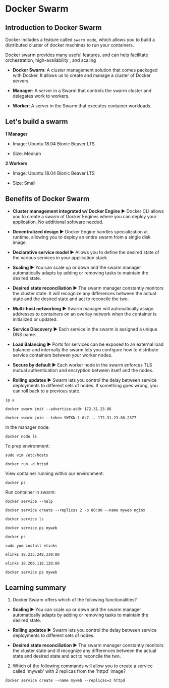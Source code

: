# Docker Swarm

## Introduction to Docker Swarm

Docker includes a feature called `swarm mode`, which allows you to build a distributed cluster of docker machines to run your containers.

Docker swarm provides many useful features, and can help facilitate orchestration, high-availability , and scaling

* **Docker Swarm**: A cluster management solution that comes packaged with Docker. It allows us to create and manage a cluster of Docker servers.

* **Manager**: A server in a Swarm that controls the swarm cluster and delegates work to workers.

* **Worker**: A server in the Swarm that executes container workloads.

## Let's build a swarm

**1 Manager**

* Image: Ubuntu 18.04 Bionic Beaver LTS

* Size: Medium

**2 Workers**

* Image: Ubuntu 18.04 Bionic Beaver LTS

* Size: Small

## Benefits of Docker Swarm

* **Cluster management integrated w/ Docker Engine** ▶︎ Docker CLI allows you to create a swarm of Docker Engines where you can deploy your application. No additional software needed.

* **Decentralized design** ▶︎ Docker Engine handles specialization at runtime, allowing you to deploy an entire swarm from a single disk image.

* **Declarative service model** ▶︎ Allows you to define the desired state of the various services in your application stack.

* **Scaling** ▶︎ You can scale up or down and the swarm manager automatically adapts by adding or removing tasks to maintain the desired state.

* **Desired state reconciliation** ▶︎ The swarm manager constantly monitors the cluster state. It will recognize any differences between the actual state and the desired state and act to reconcile the two.

* **Multi-host networking** ▶︎ Swarm manager will automatically assign addresses to containers on an overlay network when the container is initialized or updated.

* **Service Discovery** ▶︎ Each service in the swarm is assigned a unique DNS name.

* **Load Balancing** ▶︎ Ports for services can be exposed to an external load balancer and internally the swarm lets you configure how to distribute service containers between your worker nodes.

* **Secure by default** ▶︎ Each worker node in the swarm enforces TLS mutual authentication and encryption between itself and the nodes.

* **Rolling updates** ▶︎ Swarm lets you control the delay between service deployments to different sets of nodes. If something goes wrong, you can roll back to a previous state.

```
ip a
```

```
docker swarm init --advertise-addr 172.31.23.86
```

```
docker swarm join --token SWTKN-1-0s7... 172.31.23.86.2377
```

In the manager node:

```
docker node ls
```

To prep environment:

```
sudo vim /etc/hosts
```

```
docker run -d httpd
```

View container running within our environment:

```
docker ps
```

Run container in swarm:

```
docker service --help
```

```
docker service create --replicas 2 -p 80:80 --name myweb nginx
```

```
docker service ls
```

```
docker service ps myweb
```

```
docker ps
```

```
sudo yum install elinks
```


```
elinks 18.235.248.239:80
```

```
elinks 18.206.118.128:80
```

```
docker service ps myweb
```

## Learning summary

1. Docker Swarm offers which of the following functionalities?

* **Scaling** ▶︎ You can scale up or down and the swarm manager automatically adapts by adding or removing tasks to maintain the desired state.

* **Rolling updates** ▶︎ Swarm lets you control the delay between service deployments to different sets of nodes.

* **Desired state reconciliation** ▶︎ The swarm manager constantly monitors the cluster state and ill recognize any differences between the actual state and desired state and act to reconcile the two.

2. Which of the following commands will allow you to create a service called 'myweb' with 2 replicas from the 'httpd' image?

```
docker service create --name myweb --replicas=2 httpd
```
